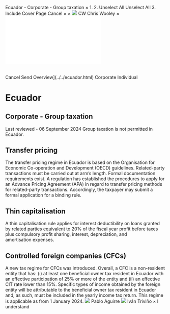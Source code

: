 Ecuador - Corporate - Group taxation
×
1.
2.
Unselect All
Unselect All
3.
Include Cover Page
Cancel
×
×
![](../../-/media/world-wide-tax-summaries/attachments/global---chris-wooley.ashx%3Frev=ac5e5f3223b34096b1afc2a6009c7320&revision=ac5e5f32-23b3-4096-b1af-c2a6009c7320&hash=859B7ADC84DC2CBEC9760E9E6EE7DE6D0A8BFCDF)
CW
Chris Wooley
×
![](group-taxation.html)
######
Cancel
Send
Overview](../../ecuador.html)
Corporate
Individual
# Ecuador
## Corporate - Group taxation
Last reviewed - 06 September 2024
Group taxation is not permitted in Ecuador.
## Transfer pricing
The transfer pricing regime in Ecuador is based on the Organisation for Economic Co-operation and Development (OECD) guidelines. Related-party transactions must be carried out at arm’s length. Formal documentation requirements exist.
A regulation has established the procedures to apply for an Advance Pricing Agreement (APA) in regard to transfer pricing methods for related-party transactions. Accordingly, the taxpayer may submit a formal application for a binding rule.
## Thin capitalisation
A thin capitalisation rule applies for interest deductibility on loans granted by related parties equivalent to 20% of the fiscal year profit before taxes plus compulsory profit sharing, interest, depreciation, and amortisation expenses.
## Controlled foreign companies (CFCs)
A new tax regime for CFCs was introduced. Overall, a CFC is a non-resident entity that has: (i) at least one beneficial owner tax resident in Ecuador with an effective participation of 25% or more of the entity and (ii) an effective CIT rate lower than 15%.
Specific types of income obtained by the foreign entity will be attributable to the beneficial owner tax resident in Ecuador and, as such, must be included in the yearly income tax return. This regime is applicable as from 1 January 2024.
![](../../-/media/world-wide-tax-summaries/attachments/ecuador---pablo-aguirre.ashx%3Frev=ead215c3e2d646c49bed465f3930bddd&revision=ead215c3-e2d6-46c4-9bed-465f3930bddd&hash=5D33F351E9CA8E1E0F7406D400836B5B0D5F0305)
Pablo Aguirre
![](../../-/media/world-wide-tax-summaries/ecuadorivan-dario-trivinofoto-itjpg20230901111730970.ashx%3Frev=da145a999c4642aa88727f983f185e8b&revision=da145a99-9c46-42aa-8872-7f983f185e8b&hash=FD728EDC72BB21E24A10CA23E36E88C399DFCB11)
Iván Triviño
×
I understand